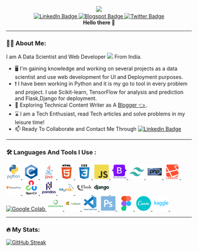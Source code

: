<div id="header" align="center">
   <img src="https://media.giphy.com/media/xFkgeu7dhfgqqxJqmj/giphy.gif" width="100"/>
<div id="badges">
  <a href="https://www.linkedin.com/in/yogananth-r-5a8393193/">
    <img src="https://img.shields.io/badge/LinkedIn-blue?style=for-the-badge&logo=linkedin&logoColor=white" alt="LinkedIn Badge"/>
  </a>
  <a href="https://yogananth-r.blogspot.com/">
    <img src="https://img.shields.io/badge/Blogspot-orange?style=for-the-badge&logo=blogger&logoColor=white" alt="Blogspot Badge"/>
  </a>
  <a href="https://twitter.com/Yogananthr22">
    <img src="https://img.shields.io/badge/Twitter-blue?style=for-the-badge&logo=twitter&logoColor=white" alt="Twitter Badge"/>
  </a>
</div>
<strong> Hello there 👋  </strong>
</div>

   ---
   
   ### :man_technologist: About Me:
   
   I am A Data Scientist and Web Developer <img src="https://media.giphy.com/media/RbDKaczqWovIugyJmW/giphy.gif" width="30"> From India.
- :desktop_computer: I'm gaining knowledge and working on several projects as a data scientist and use web development for UI and Deployment purposes.
- :exclamation: I have been working in Python and it is my go to tool in every problem and project. I use Scikit-learn, TensorFlow for analysis and prediction and Flask,Django for deployment.
- :memo: Exploring Technical Content Writer as A <a href="https://yogananth-r.blogspot.com">Blogger :point_left: </a>.
- :hourglass: I am a Tech Enthusiast, read Tech articles and solve problems in my leisure time!
- :mailbox: Ready To Collaborate and Contact Me Through [![Linkedin Badge](https://img.shields.io/badge/-Yogananth-blue?style=flat&logo=Linkedin&logoColor=white)](https://www.linkedin.com/yogananth-r-5a8393193)

---
### :hammer_and_wrench: Languages And Tools I Use :   
<div id="lang">
   <a href="https://www.python.org/"><img src="https://github.com/devicons/devicon/blob/master/icons/python/python-original-wordmark.svg" title="Python" alt="Python" width="40" height="40"/>&nbsp;</a>
   <a href="https://www.open-std.org/jtc1/sc22/wg14/"><img src="https://github.com/devicons/devicon/blob/master/icons/c/c-original.svg" title="C" alt="C" width="40" height="40"/>&nbsp;</a>
   <a href="https://www.java.com/en/"><img src="https://github.com/devicons/devicon/blob/master/icons/java/java-original-wordmark.svg" title="Java" alt="Java" width="40" height="40"/>&nbsp;</a>
   <a href="https://html5.org/"><img src="https://github.com/devicons/devicon/blob/master/icons/html5/html5-original-wordmark.svg" title="HTML5" alt="HTML5" width="40"  height="40"/>&nbsp;</a>
   <a href="https://www.w3.org/Style/CSS/Overview.en.html"><img src="https://github.com/devicons/devicon/blob/master/icons/css3/css3-original-wordmark.svg" title="CSS3" alt="CSS3" width="40" height="40"/>&nbsp;</a>
<a href="https://www.javascript.com/"><img src="https://github.com/devicons/devicon/blob/master/icons/javascript/javascript-original.svg" title="JavaScipt" alt="JavaScript" width="40" height="40"/>&nbsp;</a>
<a href="https://getbootstrap.com/"><img src="https://github.com/devicons/devicon/blob/master/icons/bootstrap/bootstrap-original-wordmark.svg" title="Bootstrap"alt="Bootstrap" width="40" height="40">&nbsp;</a>
<a href="https://tailwindcss.com/"><img src="https://github.com/devicons/devicon/blob/master/icons/tailwindcss/tailwindcss-plain.svg" title="TailwindCSS"alt="TailwindCSS" width="40" height="40">&nbsp;</a>
<a href="https://www.php.net/"><img src="https://github.com/devicons/devicon/blob/master/icons/php/php-original.svg" title="PHP"alt="PHP" width="40" height="40">&nbsp;</a>
<a href="https://laravel.com/"><img src="https://github.com/devicons/devicon/blob/master/icons/laravel/laravel-plain-wordmark.svg" title="Laravel"alt="Laravel" width="40" height="40">&nbsp;</a>
<a href="https://www.tensorflow.org/"><img src="https://github.com/devicons/devicon/blob/master/icons/tensorflow/tensorflow-original-wordmark.svg" title="TensorFlow"alt="TensorFlow" width="40" height="40">&nbsp;</a>
<a href="https://opencv.org/"><img src="https://github.com/devicons/devicon/blob/master/icons/opencv/opencv-original-wordmark.svg" title="OpenCV"alt="OpenCV" width="40" height="40">&nbsp;</a>
<a href="https://pandas.pydata.org/"><img src="https://github.com/devicons/devicon/blob/master/icons/pandas/pandas-original-wordmark.svg" title="Pandas"alt="Pandas" width="40" height="40">&nbsp;</a>
<a href="https://www.mysql.com/"><img src="https://github.com/devicons/devicon/blob/master/icons/mysql/mysql-original-wordmark.svg" title="MySQL"alt="MySQL" width="40" height="40">&nbsp;</a>
<a href="https://flask.palletsprojects.com/en/2.2.x/"><img src="https://github.com/devicons/devicon/blob/master/icons/flask/flask-original-wordmark.svg" title="Flask"alt="Flask" width="40" height="40">&nbsp;</a>
<a href="https://www.djangoproject.com/"><img src="https://github.com/devicons/devicon/blob/master/icons/django/django-plain-wordmark.svg" title="Django"alt="Django" width="40" height="40">&nbsp;</a>
</div>
      
<div id="tools">
   <a href="https://colab.research.google.com/"><img src="https://miro.medium.com/max/256/0*zNcjWYiZcJgreZAs.png" title="Google Colab"alt="Google Colab" width="40" height="40">&nbsp;</a>
   <a href="https://anaconda.org/"><img src="https://github.com/devicons/devicon/blob/master/icons/anaconda/anaconda-original-wordmark.svg" title="Anaconda"alt="Anaconda" width="40" height="40">&nbsp;</a>
   <a href="https://www.jetbrains.com/pycharm/"><img src="https://github.com/devicons/devicon/blob/master/icons/pycharm/pycharm-original-wordmark.svg" title="PyCharm"alt="PyCharm" width="40" height="40">&nbsp;</a>
<a href="https://code.visualstudio.com/"><img src="https://github.com/devicons/devicon/blob/master/icons/vscode/vscode-original-wordmark.svg" title="VSCode"alt="VSCode" width="40" height="40">&nbsp;</a>
<a href="https://www.adobe.com/in/products/photoshop/landpa.html?gclid=Cj0KCQjw3eeXBhD7ARIsAHjssr82NU4UGF67_5uWlUzLPOpSJmxl1cx2cQhFVeyi15f23cn3vQl54goaAnCaEALw_wcB&sdid=SGDJMMG3&mv=search&ef_id=Cj0KCQjw3eeXBhD7ARIsAHjssr82NU4UGF67_5uWlUzLPOpSJmxl1cx2cQhFVeyi15f23cn3vQl54goaAnCaEALw_wcB:G:s&s_kwcid=AL!3085!3!585712413968!e!!g!!photoshop!16470706475!133281435039"><img src="https://github.com/devicons/devicon/blob/master/icons/photoshop/photoshop-plain.svg" title="Photoshop"alt="Photoshop" width="40" height="40">&nbsp;</a>
<a href="https://www.figma.com/"><img src="https://github.com/devicons/devicon/blob/master/icons/figma/figma-original.svg" title="Figma"alt="Figma" width="40" height="40">&nbsp;</a>
<a href="https://www.canva.com/"><img src="https://github.com/devicons/devicon/blob/master/icons/canva/canva-original.svg" title="Canva"alt="Canva" width="40" height="40">&nbsp;</a>
<a href="https://www.kaggle.com/"><img src="https://github.com/devicons/devicon/blob/master/icons/kaggle/kaggle-original-wordmark.svg" title="Kaggle"alt="Kaggle" width="40" height="40">&nbsp;</a>
</div>

---

### :fire: My Stats:
[![GitHub Streak](http://github-readme-streak-stats.herokuapp.com?user=yogananth-r&theme=python-dark)](https://git.io/streak-stats)

